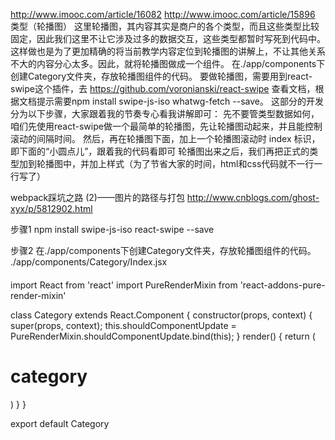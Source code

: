 http://www.imooc.com/article/16082
http://www.imooc.com/article/15896
类型（轮播图）
这里轮播图，其内容其实是商户的各个类型，而且这些类型比较固定，因此我们这里不让它涉及过多的数据交互，这些类型都暂时写死到代码中。这样做也是为了更加精确的将当前教学内容定位到轮播图的讲解上，不让其他关系不大的内容分心太多。因此，就将轮播图做成一个组件。
在./app/components下创建Category文件夹，存放轮播图组件的代码。
要做轮播图，需要用到react-swipe这个插件，去 https://github.com/voronianski/react-swipe 查看文档，根据文档提示需要npm install swipe-js-iso whatwg-fetch --save。
这部分的开发分为以下步骤，大家跟着我的节奏专心看我讲解即可：
先不要管类型数据如何，咱们先使用react-swipe做一个最简单的轮播图，先让轮播图动起来，并且能控制滚动的间隔时间。
然后，再在轮播图下面，加上一个轮播图滚动时 index 标识，即下面的“小圆点儿”，跟着我的代码看即可
轮播图出来之后，我们再把正式的类型加到轮播图中，并加上样式（为了节省大家的时间，html和css代码就不一行一行写了）

webpack踩坑之路 (2)——图片的路径与打包
http://www.cnblogs.com/ghost-xyx/p/5812902.html

步骤1
npm install swipe-js-iso react-swipe --save

步骤2
在./app/components下创建Category文件夹，存放轮播图组件的代码。
./app/components/Category/Index.jsx
####
import React from 'react'
import PureRenderMixin from 'react-addons-pure-render-mixin'

class Category extends React.Component {
    constructor(props, context) {
        super(props, context);
        this.shouldComponentUpdate = PureRenderMixin.shouldComponentUpdate.bind(this);
    }
    render() {
        return (
            <h1>category</h1>
        )
    }
}

export default Category
######
